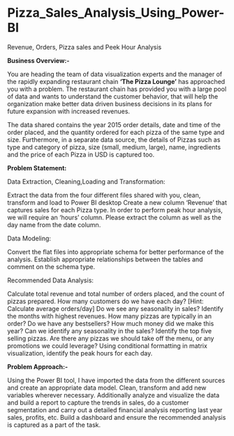 # Pizza_Sales_Analysis_Using_Power-BI
Revenue, Orders, Pizza sales and Peek Hour Analysis

**Business Overview:-**

You are heading the team of data visualization experts and the manager of the rapidly expanding restaurant chain **‘The Pizza Lounge’** has approached you with a problem. The restaurant chain has provided you with a large pool of data and wants to understand the customer behavior, that will help the organization make better data driven business decisions in its plans for future expansion with increased revenues. 

The data shared contains the year 2015 order details, date and time of the order placed, and the quantity ordered for each pizza of the same type and size. Furthermore, in a separate data source, the details of Pizzas such as type and category of pizza, size (small, medium, large), name, ingredients and the price of each Pizza in USD is captured too. 

**Problem Statement:**

Data Extraction, Cleaning,Loading and Transformation:

Extract the data from the four different files shared with you, clean, transform and load to Power BI desktop
Create a new column ‘Revenue’ that captures sales for each Pizza type.
In order to perform peak hour analysis, we will require an ‘hours’ column. Please extract the column as well as the day name from the date column.


Data Modeling:

Convert the flat files into appropriate schema for better performance of the analysis. 
Establish appropriate relationships between the tables and comment on the schema type.


Recommended Data Analysis: 

Calculate total revenue and total number of orders placed, and the count of pizzas prepared.
How many customers do we have each day? [Hint: Calculate average orders/day]
Do we see any seasonality in sales? Identify the months with highest revenues.
How many pizzas are typically in an order? Do we have any bestsellers?
How much money did we make this year? Can we identify any seasonality in the sales?
Identify the top five selling pizzas. Are there any pizzas we should take off the menu, or any promotions we could leverage?
Using conditional formatting in matrix visualization, identify the peak hours for each day. 

**Problem Approach:-**

Using the Power BI tool, I have imported the data from the different sources and create an appropriate data model. 
Clean, transform and add new variables wherever necessary. Additionally analyze and visualize the data and build a report to capture the trends in sales, do a customer segmentation and carry out a detailed financial analysis reporting last year sales, profits, etc. Build a dashboard and ensure the recommended analysis is captured as a part of the task. 
